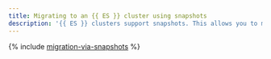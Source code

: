 ```yaml
---
title: Migrating to an {{ ES }} cluster using snapshots
description: '{{ ES }} clusters support snapshots. This allows you to migrate data from another {{ ES }} cluster to them. For more information about snapshots, see the {{ ES }} documentation.'
---
```


{% include [migration-via-snapshots](../../_tutorials/dataplatform/migration-via-snapshots.md) %}
